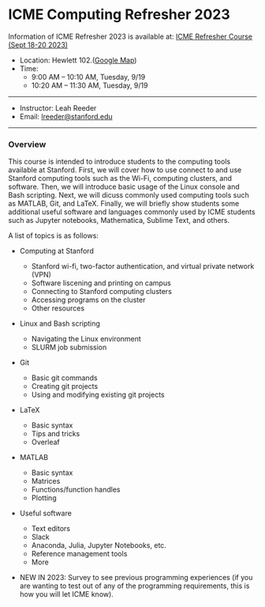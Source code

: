 # ICME Computing Refresher 2023

Information of ICME Refresher 2023 is available at: [ICME Refresher Course (Sept 18-20 2023)](https://icmerefreshercourse.stanford.edu/icme-refresher-course-schedule)

* Location: Hewlett 102.([Google Map]([https://goo.gl/maps/jwVhSocU3VnhHmyb6](https://www.google.com/maps/place/William+R.+Hewlett+Teaching+Center,+370+Serra+Mall,+Stanford,+CA+94305/data=!4m2!3m1!1s0x808fbb2ae177cc91:0x5351ffed56456da8?sa=X&ved=2ahUKEwiRqKza-raBAxX5I0QIHc6-DjYQ8gF6BAg4EAA&ved=2ahUKEwiRqKza-raBAxX5I0QIHc6-DjYQ8gF6BAg_EAE)))
* Time: 
  * 9:00 AM – 10:10 AM, Tuesday, 9/19
  * 10:20 AM – 11:30 AM, Tuesday, 9/19

----

* Instructor: Leah Reeder
* Email: [lreeder@stanford.edu](mailto:lreeder@stanford.edu)

---

### Overview

This course is intended to introduce students to the computing tools available at Stanford.
First, we will cover how to use connect to and use Stanford computing tools such as the Wi-Fi, computing clusters, and software.
Then, we will introduce basic usage of the Linux console and Bash scripting.
Next, we will dicuss commonly used computing tools such as MATLAB, Git, and LaTeX.
Finally, we will briefly show students some additional useful software and languages commonly used by ICME students such as Jupyter notebooks, Mathematica, Sublime Text, and others.

A list of topics is as follows:

* Computing at Stanford
  * Stanford wi-fi, two-factor authentication, and virtual private network (VPN)
  * Software liscening and printing on campus
  * Connecting to Stanford computing clusters
  * Accessing programs on the cluster
  * Other resources
* Linux and Bash scripting
  * Navigating the Linux environment
  * SLURM job submission
* Git
  * Basic git commands
  * Creating git projects
  * Using and modifying existing git projects
* LaTeX
  * Basic syntax
  * Tips and tricks
  * Overleaf
* MATLAB
  * Basic syntax
  * Matrices
  * Functions/function handles
  * Plotting
* Useful software
  * Text editors
  * Slack
  * Anaconda, Julia, Jupyter Notebooks, etc.
  * Reference management tools
  * More

* NEW IN 2023: Survey to see previous programming experiences (if you are wanting to test out of any of the programming requirements, this is how you will let ICME know). 
 
 

